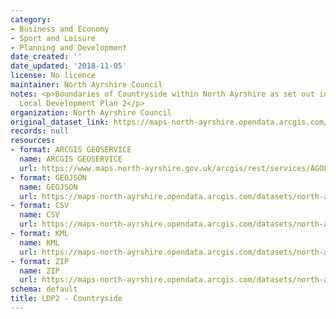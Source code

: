 ```yaml
---
category:
- Business and Economy
- Sport and Leisure
- Planning and Development
date_created: ''
date_updated: '2018-11-05'
license: No licence
maintainer: North Ayrshire Council
notes: <p>Boundaries of Countryside within North Ayrshire as set out in the Adopted
  Local Development Plan 2</p>
organization: North Ayrshire Council
original_dataset_link: https://maps-north-ayrshire.opendata.arcgis.com/maps/north-ayrshire::ldp2-countryside
records: null
resources:
- format: ARCGIS GEOSERVICE
  name: ARCGIS GEOSERVICE
  url: https://www.maps.north-ayrshire.gov.uk/arcgis/rest/services/AGOL/Open_Data_Portal4/MapServer/22
- format: GEOJSON
  name: GEOJSON
  url: https://maps-north-ayrshire.opendata.arcgis.com/datasets/north-ayrshire::ldp2-countryside.geojson?outSR=%7B%22latestWkid%22%3A27700%2C%22wkid%22%3A27700%7D
- format: CSV
  name: CSV
  url: https://maps-north-ayrshire.opendata.arcgis.com/datasets/north-ayrshire::ldp2-countryside.csv?outSR=%7B%22latestWkid%22%3A27700%2C%22wkid%22%3A27700%7D
- format: KML
  name: KML
  url: https://maps-north-ayrshire.opendata.arcgis.com/datasets/north-ayrshire::ldp2-countryside.kml?outSR=%7B%22latestWkid%22%3A27700%2C%22wkid%22%3A27700%7D
- format: ZIP
  name: ZIP
  url: https://maps-north-ayrshire.opendata.arcgis.com/datasets/north-ayrshire::ldp2-countryside.zip?outSR=%7B%22latestWkid%22%3A27700%2C%22wkid%22%3A27700%7D
schema: default
title: LDP2 - Countryside
---
```

